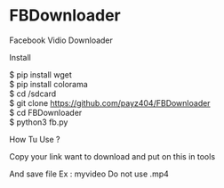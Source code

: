 # FBDownloader

Facebook Vidio Downloader

Install 



$ pip install wget
<br>
$ pip install colorama
<br>
$ cd /sdcard
<br>
$ git clone https://github.com/payz404/FBDownloader
<br>
$ cd FBDownloader
<br>
$ python3 fb.py


How Tu Use ?

Copy your link want to download and put on this in tools

And save file 
Ex : myvideo
Do not use .mp4
